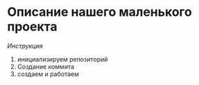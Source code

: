 # Описание нашего маленького проекта
*Инструкция*
1. инициализируем репозиторий
2. Создание коммита
3. создаем и работаем